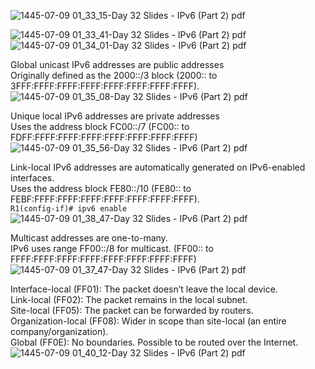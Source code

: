 

![1445-07-09 01_33_15-Day 32 Slides - IPv6 (Part 2) pdf](https://github.com/0xVoLk/CCNA-Note/assets/100092212/5f34f439-273b-45e5-8fb9-c9d42b9de016)

![1445-07-09 01_33_41-Day 32 Slides - IPv6 (Part 2) pdf](https://github.com/0xVoLk/CCNA-Note/assets/100092212/baddb457-773d-44af-9e67-022718145556)
![1445-07-09 01_34_01-Day 32 Slides - IPv6 (Part 2) pdf](https://github.com/0xVoLk/CCNA-Note/assets/100092212/5c46fd8e-8390-4ebb-941c-f837d2111dd6)


Global unicast IPv6 addresses are public addresses  
Originally defined as the 2000::/3 block (2000:: to 3FFF:FFFF:FFFF:FFFF:FFFF:FFFF:FFFF:FFFF).  
![1445-07-09 01_35_08-Day 32 Slides - IPv6 (Part 2) pdf](https://github.com/0xVoLk/CCNA-Note/assets/100092212/71eacfd8-bb63-4957-bb24-8ad885810f4b)

Unique local IPv6 addresses are private addresses  
Uses the address block FC00::/7 (FC00:: to FDFF:FFFF:FFFF:FFFF:FFFF:FFFF:FFFF:FFFF)  
![1445-07-09 01_35_56-Day 32 Slides - IPv6 (Part 2) pdf](https://github.com/0xVoLk/CCNA-Note/assets/100092212/6cf8e383-3591-4207-8c02-85bd8c446925)


Link-local IPv6 addresses are automatically generated on IPv6-enabled interfaces.  
Uses the address block FE80::/10 (FE80:: to FEBF:FFFF:FFFF:FFFF:FFFF:FFFF:FFFF:FFFF).  
```R1(config-if)# ipv6 enable```  
![1445-07-09 01_38_47-Day 32 Slides - IPv6 (Part 2) pdf](https://github.com/0xVoLk/CCNA-Note/assets/100092212/8d0f3539-1606-4cec-a6d2-f0d8651afce7)


Multicast addresses are one-to-many.  
IPv6 uses range FF00::/8 for multicast. (FF00:: to FFFF:FFFF:FFFF:FFFF:FFFF:FFFF:FFFF:FFFF)  
![1445-07-09 01_37_47-Day 32 Slides - IPv6 (Part 2) pdf](https://github.com/0xVoLk/CCNA-Note/assets/100092212/423df4bd-835a-42e3-a03b-cda0a0f46a82)

Interface-local (FF01): The packet doesn’t leave the local device.  
Link-local (FF02): The packet remains in the local subnet.  
Site-local (FF05): The packet can be forwarded by routers.  
Organization-local (FF08): Wider in scope than site-local (an entire company/organization).  
Global (FF0E): No boundaries. Possible to be routed over the Internet.  
![1445-07-09 01_40_12-Day 32 Slides - IPv6 (Part 2) pdf](https://github.com/0xVoLk/CCNA-Note/assets/100092212/d9683b95-c544-4b11-98b0-a33bb4c8f1c0)

